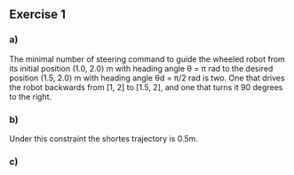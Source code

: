 ## Exercise 1 
### a)
The minimal number of steering command to guide the wheeled robot from its initial position (1.0, 2.0) m with heading angle θ = π rad to the desired position (1.5, 2.0) m with heading angle θd = π/2 rad is two.
One that drives the robot backwards from [1, 2] to [1.5, 2], and one that turns it 90 degrees to the right.

### b)
Under this constraint the shortes trajectory is 0.5m.

### c)

    